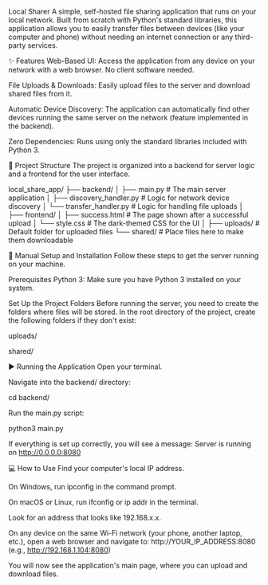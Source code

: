 Local Sharer
A simple, self-hosted file sharing application that runs on your local network. Built from scratch with Python's standard libraries, this application allows you to easily transfer files between devices (like your computer and phone) without needing an internet connection or any third-party services.

✨ Features
Web-Based UI: Access the application from any device on your network with a web browser. No client software needed.

File Uploads & Downloads: Easily upload files to the server and download shared files from it.

Automatic Device Discovery: The application can automatically find other devices running the same server on the network (feature implemented in the backend).

Zero Dependencies: Runs using only the standard libraries included with Python 3.

📂 Project Structure
The project is organized into a backend for server logic and a frontend for the user interface.

local_share_app/
├── backend/
│   ├── main.py                 # The main server application
│   ├── discovery_handler.py    # Logic for network device discovery
│   └── transfer_handler.py     # Logic for handling file uploads
│
├── frontend/
│   ├── success.html            # The page shown after a successful upload
│   └── style.css               # The dark-themed CSS for the UI
│
├── uploads/                    # Default folder for uploaded files
└── shared/                     # Place files here to make them downloadable

🚀 Manual Setup and Installation
Follow these steps to get the server running on your machine.

Prerequisites
Python 3: Make sure you have Python 3 installed on your system.

Set Up the Project Folders
Before running the server, you need to create the folders where files will be stored. In the root directory of the project, create the following folders if they don't exist:

uploads/

shared/

▶️ Running the Application
Open your terminal.

Navigate into the backend/ directory:

cd backend/

Run the main.py script:

python3 main.py

If everything is set up correctly, you will see a message:
Server is running on http://0.0.0.0:8080

💻 How to Use
Find your computer's local IP address.

On Windows, run ipconfig in the command prompt.

On macOS or Linux, run ifconfig or ip addr in the terminal.

Look for an address that looks like 192.168.x.x.

On any device on the same Wi-Fi network (your phone, another laptop, etc.), open a web browser and navigate to:
http://YOUR_IP_ADDRESS:8080
(e.g., http://192.168.1.104:8080)

You will now see the application's main page, where you can upload and download files.
